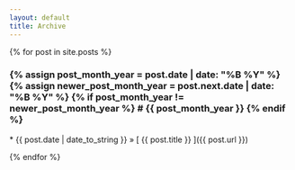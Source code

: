 ```yaml
---
layout: default
title: Archive
---
```



{% for post in site.posts %}
<div>
<h3>
  {% assign post_month_year = post.date | date: "%B %Y" %}
  {% assign newer_post_month_year = post.next.date | date: "%B %Y" %}
  {% if post_month_year != newer_post_month_year %}
    # {{ post_month_year }}      
  {% endif %}
</h3>
</div>  
  * {{ post.date | date_to_string }} &raquo; [ {{ post.title }} ]({{ post.url }})

{% endfor %}
